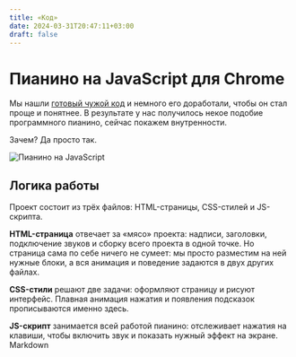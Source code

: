 ```yaml
---
title: «Код»
date: 2024-03-31T20:47:11+03:00
draft: false
---
```


# Пианино на JavaScript для Chrome

Мы нашли [готовый чужой код](https://codepen.io/gabrielcarol/pen/rGeEbY) и немного его доработали, чтобы он стал проще и понятнее. В результате у нас получилось некое подобие программного пианино, сейчас покажем внутренности.

Зачем? Да просто так.

![Пианино на JavaScript](https://thecode.media/wp-content/uploads/2021/03/image3.png)

## Логика работы

Проект состоит из трёх файлов: HTML-страницы, CSS-стилей и JS-скрипта.

**HTML-страница** отвечает за «мясо» проекта: надписи, заголовки, подключение звуков и сборку всего проекта в одной точке. Но страница сама по себе ничего не сумеет: мы просто разместим на ней нужные блоки, а вся анимация и поведение задаются в двух других файлах.

**CSS-стили** решают две задачи: оформляют страницу и рисуют интерфейс. Плавная анимация нажатия и появления подсказок прописываются именно здесь.

**JS-скрипт** занимается всей работой пианино: отслеживает нажатия на клавиши, чтобы включить звук и показать нужный эффект на экране. 
Markdown